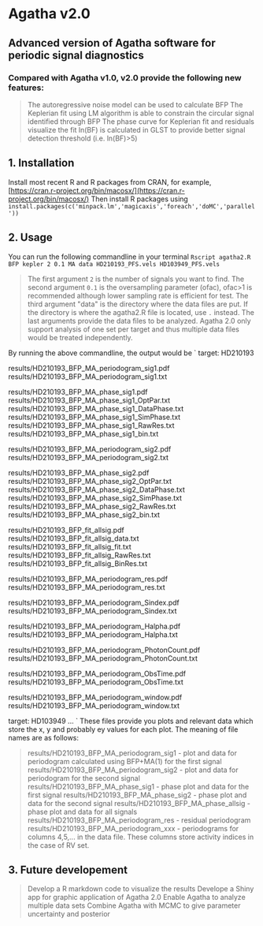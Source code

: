 # Agatha v2.0
## Advanced version of Agatha software for periodic signal diagnostics
### Compared with Agatha v1.0, v2.0 provide the following new features:
> The autoregressive noise model can be used to calculate BFP
> The Keplerian fit using LM algorithm is able to constrain the circular signal identified through BFP
> The phase curve for Keplerian fit and residuals visualize the fit
> ln(BF) is calculated in GLST to provide better signal detection threshold (i.e. ln(BF)>5)

## 1. Installation
Install most recent R and R packages from CRAN, for example, [https://cran.r-project.org/bin/macosx/](https://cran.r-project.org/bin/macosx/)
Then install R packages using
`install.packages(c('minpack.lm','magicaxis','foreach','doMC','parallel'))`

## 2. Usage
You can run the following commandline in your terminal 
`Rscript agatha2.R BFP kepler 2 0.1 MA data HD210193_PFS.vels HD103949_PFS.vels`
>The first argument `2` is the number of signals you want to find.
>The second argument `0.1` is the oversampling parameter (ofac), ofac>1 is recommended although lower sampling rate is efficient for test.
>The third argument "data" is the directory where the data files are put. If the directory is where the agatha2.R file is located, use `.` instead.
>The last arguments provide the data files to be analyzed. Agatha 2.0 only support analysis of one set per target and thus multiple data files would be treated independently. 

By running the above commandline, the output would be
`
target: HD210193 

 results/HD210193_BFP_MA_periodogram_sig1.pdf 
results/HD210193_BFP_MA_periodogram_sig1.txt 

 results/HD210193_BFP_MA_phase_sig1.pdf 
results/HD210193_BFP_MA_phase_sig1_OptPar.txt 
results/HD210193_BFP_MA_phase_sig1_DataPhase.txt 
results/HD210193_BFP_MA_phase_sig1_SimPhase.txt 
results/HD210193_BFP_MA_phase_sig1_RawRes.txt 
results/HD210193_BFP_MA_phase_sig1_bin.txt 

 results/HD210193_BFP_MA_periodogram_sig2.pdf 
results/HD210193_BFP_MA_periodogram_sig2.txt 

 results/HD210193_BFP_MA_phase_sig2.pdf 
results/HD210193_BFP_MA_phase_sig2_OptPar.txt 
results/HD210193_BFP_MA_phase_sig2_DataPhase.txt 
results/HD210193_BFP_MA_phase_sig2_SimPhase.txt 
results/HD210193_BFP_MA_phase_sig2_RawRes.txt 
results/HD210193_BFP_MA_phase_sig2_bin.txt 

 results/HD210193_BFP_fit_allsig.pdf 
results/HD210193_BFP_fit_allsig_data.txt 
results/HD210193_BFP_fit_allsig_fit.txt 
results/HD210193_BFP_fit_allsig_RawRes.txt 
results/HD210193_BFP_fit_allsig_BinRes.txt 

 results/HD210193_BFP_MA_periodogram_res.pdf 
results/HD210193_BFP_MA_periodogram_res.txt 

 results/HD210193_BFP_MA_periodogram_Sindex.pdf 
results/HD210193_BFP_MA_periodogram_Sindex.txt 

 results/HD210193_BFP_MA_periodogram_Halpha.pdf 
results/HD210193_BFP_MA_periodogram_Halpha.txt 

 results/HD210193_BFP_MA_periodogram_PhotonCount.pdf 
results/HD210193_BFP_MA_periodogram_PhotonCount.txt 

 results/HD210193_BFP_MA_periodogram_ObsTime.pdf 
results/HD210193_BFP_MA_periodogram_ObsTime.txt 

 results/HD210193_BFP_MA_periodogram_window.pdf 
results/HD210193_BFP_MA_periodogram_window.txt 

target: HD103949 
...
`
These files provide you plots and relevant data which store the x, y and probably ey values for each plot. The meaning of file names are as follows:
>results/HD210193_BFP_MA_periodogram_sig1 - plot and data for periodogram calculated using BFP+MA(1) for the first signal
>results/HD210193_BFP_MA_periodogram_sig2 - plot and data for periodogram for the second signal
>results/HD210193_BFP_MA_phase_sig1 - phase plot and data for the first signal
>results/HD210193_BFP_MA_phase_sig2 - phase plot and data for the second signal
>results/HD210193_BFP_MA_phase_allsig - phase plot and data for all signals
>results/HD210193_BFP_MA_periodogram_res - residual periodogram
>results/HD210193_BFP_MA_periodogram_xxx - periodograms for columns 4,5,... in the data file. These columns store activity indices in the case of RV set. 

## 3. Future developement
>Develop a R markdown code to visualize the results
>Develope a Shiny app for graphic application of Agatha 2.0
>Enable Agatha to analyze multiple data sets
>Combine Agatha with MCMC to give parameter uncertainty and posterior